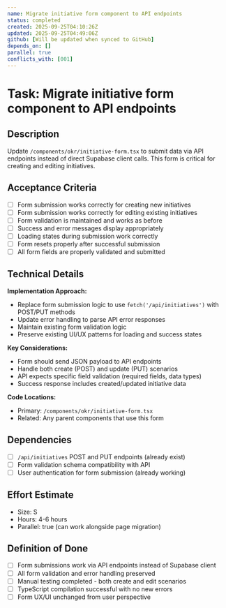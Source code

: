 ```yaml
---
name: Migrate initiative form component to API endpoints  
status: completed
created: 2025-09-25T04:10:26Z
updated: 2025-09-25T04:49:06Z
github: [Will be updated when synced to GitHub]
depends_on: []
parallel: true
conflicts_with: [001]
---
```


# Task: Migrate initiative form component to API endpoints

## Description
Update `/components/okr/initiative-form.tsx` to submit data via API endpoints instead of direct Supabase client calls. This form is critical for creating and editing initiatives.

## Acceptance Criteria
- [ ] Form submission works correctly for creating new initiatives
- [ ] Form submission works correctly for editing existing initiatives  
- [ ] Form validation is maintained and works as before
- [ ] Success and error messages display appropriately
- [ ] Loading states during submission work correctly
- [ ] Form resets properly after successful submission
- [ ] All form fields are properly validated and submitted

## Technical Details
**Implementation Approach:**
- Replace form submission logic to use `fetch('/api/initiatives')` with POST/PUT methods
- Update error handling to parse API error responses
- Maintain existing form validation logic
- Preserve existing UI/UX patterns for loading and success states

**Key Considerations:**
- Form should send JSON payload to API endpoints
- Handle both create (POST) and update (PUT) scenarios
- API expects specific field validation (required fields, data types)
- Success response includes created/updated initiative data

**Code Locations:**
- Primary: `/components/okr/initiative-form.tsx`
- Related: Any parent components that use this form

## Dependencies
- [ ] `/api/initiatives` POST and PUT endpoints (already exist)
- [ ] Form validation schema compatibility with API
- [ ] User authentication for form submission (already working)

## Effort Estimate
- Size: S
- Hours: 4-6 hours
- Parallel: true (can work alongside page migration)

## Definition of Done
- [ ] Form submissions work via API endpoints instead of Supabase client
- [ ] All form validation and error handling preserved  
- [ ] Manual testing completed - both create and edit scenarios
- [ ] TypeScript compilation successful with no new errors
- [ ] Form UX/UI unchanged from user perspective